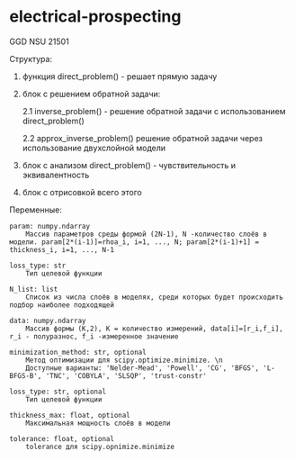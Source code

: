 # electrical-prospecting
GGD NSU 21501



Структура:
1) функция direct_problem() - решает прямую задачу
2) блок с решением обратной задачи:
   
  	2.1 inverse_problem() - решение обратной задачи с использованием direct_problem()
  
  	2.2 approx_inverse_problem() решение обратной задачи через использование двухслойной модели
  
4) блок с анализом direct_problem() - чувствительность и эквивалентность
5) блок с отрисовкой всего этого


Переменные:

    param: numpy.ndarray
        Массив параметров среды формой (2N-1), N -количество слоёв в модели. param[2*(i-1)]=rhoa_i, i=1, ..., N; param[2*(i-1)+1] = thickness_i, i=1, ..., N-1  
				
    loss_type: str
        Тип целевой функции   
    
	N_list: list
        Список из числа слоёв в моделях, среди которых будет происходить подбор наиболее подходящей  
    
	data: numpy.ndarray
        Массив формы (K,2), K = количество измерений, data[i]=[r_i,f_i], r_i - полуразнос, f_i -измеренное значение
    
	minimization_method: str, optional
        Метод оптимизации для scipy.optimize.minimize. \n
        Доступные варианты: 'Nelder-Mead', 'Powell', 'CG', 'BFGS', 'L-BFGS-B', 'TNC', 'COBYLA', 'SLSQP', 'trust-constr'
    
	loss_type: str, optional
        Тип целевой функции
    
	thickness_max: float, optional
        Максимальная мощность слоёв в модели
    
	tolerance: float, optional
        tolerance для scipy.opnimize.minimize

     
